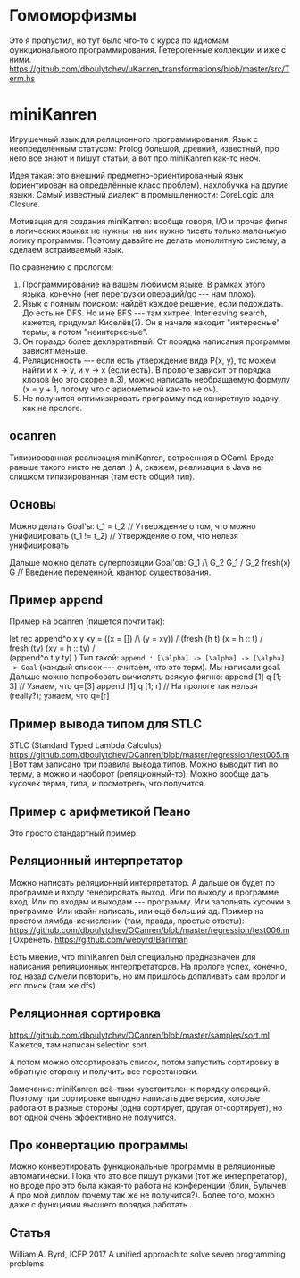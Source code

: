 # Гомоморфизмы

Это я пропустил, но тут было что-то с курса по идиомам функционального программирования.
Гетерогенные коллекции и иже с ними.
https://github.com/dboulytchev/uKanren_transformations/blob/master/src/Term.hs

# miniKanren

Игрушечный язык для реляционного программирования.
Язык с неопределённым статусом: Prolog большой, древний, известный, про него все знают и пишут статьи; а вот про miniKanren как-то неоч.

Идея такая: это внешний предметно-ориентированный язык (ориентирован на определённые класс проблем), нахлобучка на другие языки.
Самый известный диалект в промышленности: CoreLogic для Closure.

Мотивация для создания miniKanren: вообще говоря, I/O и прочая
фигня в логических языках не нужны; на них нужно писать только маленькую логику программы.
Поэтому давайте не делать монолитную систему, а сделаем встраиваемый язык.

По сравнению с прологом:
1. Программирование на вашем любимом языке. В рамках этого языка, конечно (нет перегрузки операций/gc --- нам плохо).
2. Язык с полным поиском: найдёт каждое решение, если подождать. До есть не DFS. Но и не BFS --- там хитрее. Interleaving search, кажется, придумал Киселёв(?). Он в начале находит "интересные" термы, а потом "неинтересные".
3. Он гораздо более декларативный. От порядка написания программы зависит меньше.
4. Реляционность --- если есть утверждение вида P(x, y), то можем найти и x -> y, и y -> x (если есть). В прологе зависит от порядка клозов (но это скорее п.3), можно написать необращаемую формулу (x = y + 1, потому что с арифметикой как-то не оч).
5. Не получится оптимизировать программу под конкретную задачу, как на прологе.

## ocanren
Типизированная реализация miniKanren, встроенная в OCaml. Вроде раньше такого никто не делал :)
А, скажем, реализация в Java не слишком типизированная (там есть общий тип).

## Основы
Можно делать Goal'ы:
t_1 = t_2  // Утверждение о том, что можно унифицировать
(t_1 != t_2)  // Утверждение о том, что нельзя унифицировать

Дальше можно делать суперпозиции Goal'ов:
G_1 /\ G_2
G_1 \/ G_2
fresh(x) G  // Введение переменной, квантор существования.

## Пример append
Пример на ocanren (пишется почти так):

let rec append^o x y xy =
  ((x = []) /\ (y = xy)) \/
    (fresh (h t)
	  (x = h :: t) /\
	  fresh (ty)
	    (xy = h :: ty) /\
		(append^o t y ty)
	)
Тип такой: `append : [\alpha] -> [\alpha] -> [\alpha] -> Goal` (каждый список --- считаем, что это терм).
Мы написали goal.
Дальше можно попробовать вычислять всякую фигню:
append [1] q [1; 3]  // Узнаем, что q=[3]
append [1] q [1; r]  // На прологе так нельзя (really?); узнаем, что q=[r]

## Пример вывода типом для STLC
STLC (Standard Typed Lambda Calculus)
https://github.com/dboulytchev/OCanren/blob/master/regression/test005.ml
Вот там записано три правила вывода типов.
Можно выводит тип по терму, а можно и наоборот (реляционный-то). Можно вообще дать кусочек терма, типа, и посмотреть, что получится.

## Пример с арифметикой Пеано
Это просто стандартный пример.

## Реляционный интерпретатор
Можно написать реляционный интерпретатор.
А дальше он будет по программе и входу генерировать выход.
Или по выходу и программе вход.
Или по входам и выходам --- программу.
Или заполнять кусочки в программе.
Или квайн написать, или ещё больший ад.
Пример на простом лямбда-исчислении (там, правда, простые ответы):
https://github.com/dboulytchev/OCanren/blob/master/regression/test006.ml
Охренеть.
https://github.com/webyrd/Barliman

Есть мнение, что miniKanren был специально предназначен для написания релияционных интерпретаторов.
На прологе успех, конечно, год назад сумели повторить, но им пришлось допиливать сам пролог и его поиск (там же dfs).

## Реляционная сортировка
https://github.com/dboulytchev/OCanren/blob/master/samples/sort.ml
Кажется, там написан selection sort.

А потом можно отсортировать список, потом запустить сортировку в обратную сторону и получить все перестановки.

Замечание: miniKanren всё-таки чувствителен к порядку операций.
Поэтому при сортировке выгодно написать две версии, которые работают в разные стороны (одна сортирует, другая от-сортирует), но вот одной очень эффективно не получится.

## Про конвертацию программы
Можно конвертировать функциональные программы в реляционные автоматически.
Пока что это все пишут руками (тот же интерпретатор), но вроде про это
была какая-то работа на конференции (блин, Булычев! А про мой диплом почему так же не получится?).
Более того, можно даже с функциями высшего порядка работать.

## Статья
William A. Byrd, ICFP 2017
A unified approach to solve seven programming problems

